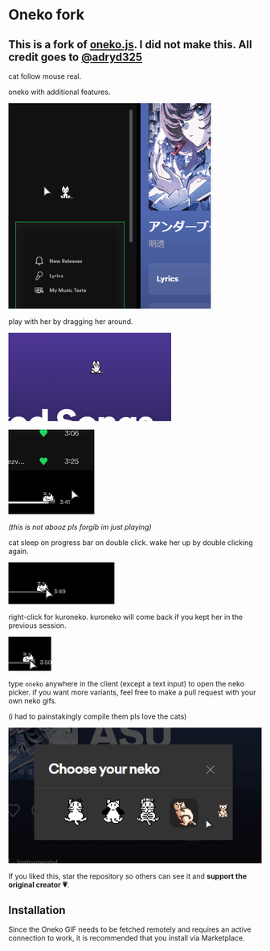 # Oneko fork 

## This is a fork of [oneko.js](https://github.com/adryd325/oneko.js). I did not make this. All credit goes to [@adryd325](https://github.com/adryd325)

cat follow mouse real.

oneko with additional features.

![demo](/assets/preview/preview.gif)

play with her by dragging her around.

![demo](/assets/preview/drag-1.gif)

![demo](/assets/preview/drag-2.gif)

_(this is not abooz pls forgib im just playing)_

cat sleep on progress bar on double click. wake her up by double clicking again.

![demo](/assets/preview/double-click.gif)

right-click for kuroneko. kuroneko will come back if you kept her in the previous session.

![demo](/assets/preview/kuroneko.gif)

type `oneko` anywhere in the client (except a text input) to open the neko picker. if you want more variants, feel free to make a pull request with your own neko gifs.

(i had to painstakingly compile them pls love the cats)

![demo](/assets/preview/picker.gif)

If you liked this, star the repository so others can see it and **support the original creator 💗**.

## Installation

Since the Oneko GIF needs to be fetched remotely and requires an active connection to work, it is recommended that you install via Marketplace.
